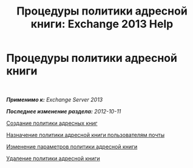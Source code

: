 ﻿---
title: 'Процедуры политики адресной книги: Exchange 2013 Help'
TOCTitle: Процедуры политики адресной книги
ms:assetid: 1204db89-ee4b-459a-8c14-e8d60dd6c4a4
ms:mtpsurl: https://technet.microsoft.com/ru-ru/library/Hh529916(v=EXCHG.150)
ms:contentKeyID: 50487514
ms.date: 04/30/2018
mtps_version: v=EXCHG.150
ms.translationtype: HT
---

# Процедуры политики адресной книги

 

_**Применимо к:** Exchange Server 2013_

_**Последнее изменение раздела:** 2012-10-11_

[Создание политики адресных книг](https://docs.microsoft.com/ru-ru/exchange/address-books/address-book-policies/create-an-address-book-policy)

[Назначение политики адресной книги пользователям почты](https://docs.microsoft.com/ru-ru/exchange/address-books/address-book-policies/assign-an-address-book-policy-to-mail-users)

[Изменение параметров политики адресной книги](https://docs.microsoft.com/ru-ru/exchange/address-books/address-book-policies/change-the-settings-of-an-address-book-policy)

[Удаление политики адресной книги](https://docs.microsoft.com/ru-ru/exchange/address-books/address-book-policies/remove-an-address-book-policy)

